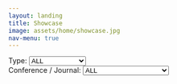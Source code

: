 ```yaml
---
layout: landing
title: Showcase
image: assets/home/showcase.jpg
nav-menu: true
---
```


<section id="one">
<div class="inner">

<div class="row">

<div class="2u 12u$(small)">
Type:
<select id="type_select" onChange="onSelect()">
  <option value='all'>ALL</option>
  <option value='publications'>Publications</option>
  <option value='seniorprojs'>Senior Projects</option>
</select>
</div>

<div class="3u 12u$(small)">
Conference / Journal:
<select id="conf_select" onChange="onSelect()">
  <option value='all'>ALL</option>
  <option value='siggraph'>SIGGRAPH (Asia) / TOG</option>
</select>
</div>

</div>

<p/>

<div id="contents" class="row">

<script>
// https://stackoverflow.com/questions/610406/javascript-equivalent-to-printf-string-format
// First, checks if it isn't implemented yet.
if (!String.prototype.format) {
  String.prototype.format = function() {
    var args = arguments;
    return this.replace(/{(\d+)}/g, function(match, number) { 
      return typeof args[number] != 'undefined'
        ? args[number]
        : match
      ;
    });
  };
}

function dynamicallyLoadScript(url) {
    var script = document.createElement("script");  // create a script DOM node
    script.src = url;  // set its src to the provided URL

    document.head.appendChild(script);  // add it to the end of the head section of the page (could change 'head' to 'body' to add it to the end of the body section instead)
}

dynamicallyLoadScript('publications_eng.js');

function onSelect() {
	var publications = publications_eng;

	var conf_select = document.getElementById("conf_select");
	var conf_value = conf_select.options[conf_select.selectedIndex].value;

	var contents_code = '';
	for(var i = 0; i < publications.length; i++) 
	{
		var pub = publications[i];
		var show = false;
		if(conf_value=='siggraph'
			&& (pub.conference_journal=='SIGGRAPH' || pub.conference_journal=='SIGGRAPH Asia'
				|| pub.conference_journal=='TOG'))
		{
			show = true;
			console.log(conf_value);
		}
		else if(conf_value=='all')
		{
			show = true;
		}

		if(show)
		{
			contents_code += '<div class="6u 12u$(small)">';
			contents_code += '<a href={0}><b>{1}</b></a><br/>'.format(pub.project_page, pub.title);
			contents_code += '<div id="iframe_container"> <div id="iframe">';
			contents_code += '{0}'.format(pub.video_iframe);;
			contents_code += '</div></div>';
			contents_code += '</div><br/>';
		}
	}

	var contents = document.getElementById("contents");
	contents.innerHTML = contents_code;
}

// set default value and trigger onchange event when window is loaded
window.onload = function () {
	var conf_select = document.getElementById("conf_select");
	conf_select.value = 'all';
	//conf_select.value = 'siggraph';
	conf_select.onchange();

}

</script>

</div>
</div>
</section>

<!--<section id="one">-->
<!--<div class="inner">-->
<!--<div class="row">-->

<!--<div class="6u 12u$(small)">-->
<!--<a href="publications/2018-iguana-ctrl.html"><b>Control of an Iguana Character Using Soft-Body Simulation</b></a><br/>-->
<!--<div id="iframe_container"> <div id="iframe">-->
<!--<iframe width="1280" height="720" src="https://www.youtube.com/embed/c37VEexDZaY" frameborder="0" allow="accelerometer; autoplay; encrypted-media; gyroscope; picture-in-picture" allowfullscreen></iframe>  -->
<!--</div></div>  -->
<!--</div>-->

<!--</div>-->
<!--</div>-->
<!--</section>-->
